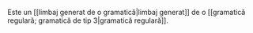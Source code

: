 Este un [[limbaj generat de o gramatică|limbaj generat]] de o [[gramatică regulară; gramatică de tip 3|gramatică regulară]].